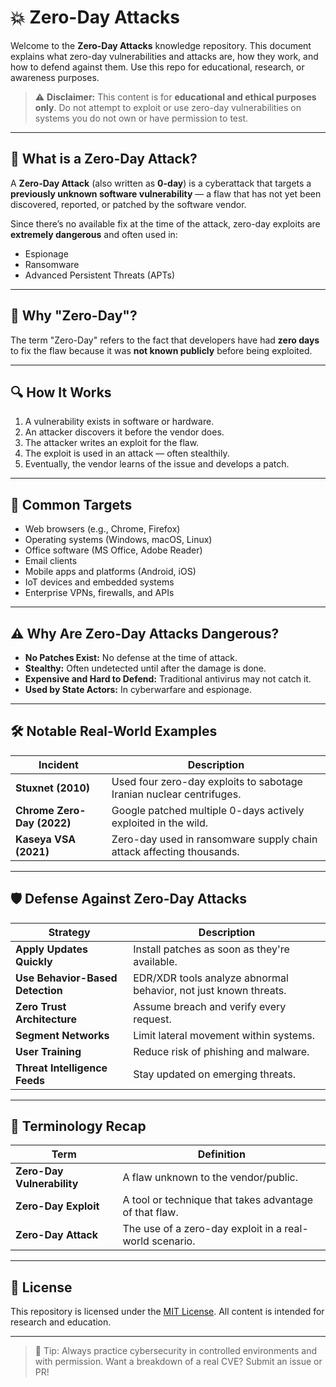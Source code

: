 # 💥 Zero-Day Attacks

Welcome to the **Zero-Day Attacks** knowledge repository. This document explains what zero-day vulnerabilities and attacks are, how they work, and how to defend against them. Use this repo for educational, research, or awareness purposes.

> ⚠️ **Disclaimer:** This content is for **educational and ethical purposes only**. Do not attempt to exploit or use zero-day vulnerabilities on systems you do not own or have permission to test.

---

## 📖 What is a Zero-Day Attack?

A **Zero-Day Attack** (also written as **0-day**) is a cyberattack that targets a **previously unknown software vulnerability** — a flaw that has not yet been discovered, reported, or patched by the software vendor.

Since there’s no available fix at the time of the attack, zero-day exploits are **extremely dangerous** and often used in:
- Espionage
- Ransomware
- Advanced Persistent Threats (APTs)

---

## 🧠 Why "Zero-Day"?

The term "Zero-Day" refers to the fact that developers have had **zero days** to fix the flaw because it was **not known publicly** before being exploited.

---

## 🔍 How It Works

1. A vulnerability exists in software or hardware.
2. An attacker discovers it before the vendor does.
3. The attacker writes an exploit for the flaw.
4. The exploit is used in an attack — often stealthily.
5. Eventually, the vendor learns of the issue and develops a patch.

---

## 🎯 Common Targets

- Web browsers (e.g., Chrome, Firefox)
- Operating systems (Windows, macOS, Linux)
- Office software (MS Office, Adobe Reader)
- Email clients
- Mobile apps and platforms (Android, iOS)
- IoT devices and embedded systems
- Enterprise VPNs, firewalls, and APIs

---

## ⚠️ Why Are Zero-Day Attacks Dangerous?

- **No Patches Exist:** No defense at the time of attack.
- **Stealthy:** Often undetected until after the damage is done.
- **Expensive and Hard to Defend:** Traditional antivirus may not catch it.
- **Used by State Actors:** In cyberwarfare and espionage.

---

## 🛠️ Notable Real-World Examples

| Incident | Description |
|----------|-------------|
| **Stuxnet (2010)** | Used four zero-day exploits to sabotage Iranian nuclear centrifuges. |
| **Chrome Zero-Day (2022)** | Google patched multiple 0-days actively exploited in the wild. |
| **Kaseya VSA (2021)** | Zero-day used in ransomware supply chain attack affecting thousands. |

---

## 🛡️ Defense Against Zero-Day Attacks

| Strategy | Description |
|----------|-------------|
| **Apply Updates Quickly** | Install patches as soon as they're available. |
| **Use Behavior-Based Detection** | EDR/XDR tools analyze abnormal behavior, not just known threats. |
| **Zero Trust Architecture** | Assume breach and verify every request. |
| **Segment Networks** | Limit lateral movement within systems. |
| **User Training** | Reduce risk of phishing and malware. |
| **Threat Intelligence Feeds** | Stay updated on emerging threats. |

---

## 🧩 Terminology Recap

| Term | Definition |
|------|------------|
| **Zero-Day Vulnerability** | A flaw unknown to the vendor/public. |
| **Zero-Day Exploit** | A tool or technique that takes advantage of that flaw. |
| **Zero-Day Attack** | The use of a zero-day exploit in a real-world scenario. |

---

## 📜 License

This repository is licensed under the [MIT License](LICENSE). All content is intended for research and education.

---

> 🧠 Tip: Always practice cybersecurity in controlled environments and with permission. Want a breakdown of a real CVE? Submit an issue or PR!

